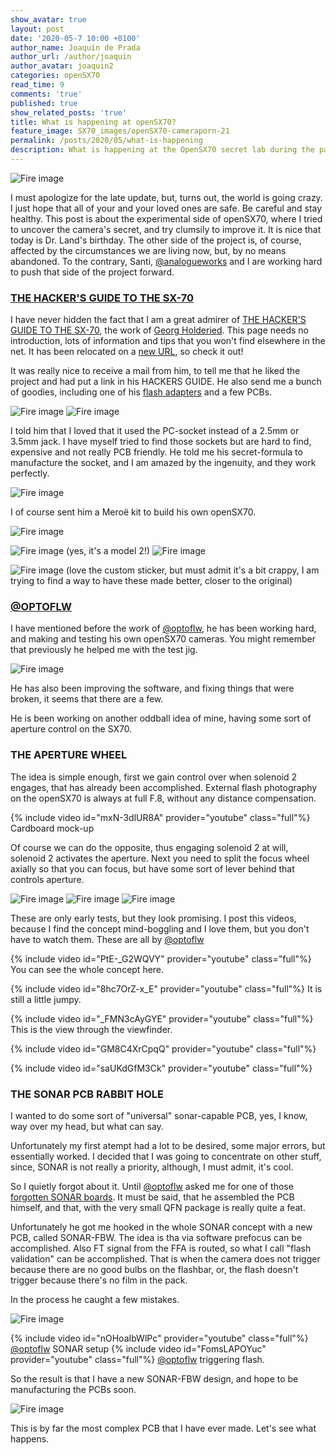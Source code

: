 ```yaml
---
show_avatar: true
layout: post
date: '2020-05-7 10:00 +0100'
author_name: Joaquín de Prada
author_url: /author/joaquin
author_avatar: joaquin2
categories: openSX70
read_time: 9
comments: 'true'
published: true
show_related_posts: 'true'
title: What is happening at openSX70?
feature_image: SX70_images/openSX70-cameraporn-21
permalink: /posts/2020/05/what-is-happening
description: What is happening at the OpenSX70 secret lab during the pandemic?
---
```

![Fire image]({{site.url}}/{{site.baseurl}}img/2020/05/Georg-1.jpg)

I must apologize for the late update, but, turns out, the world is going crazy. I just hope that all of your and your loved ones are safe. Be careful and stay healthy.
This post is about the experimental side of openSX70, where I tried to uncover the camera's secret, and try clumsily to improve it. It is nice that today is Dr. Land's birthday.
The other side of the project is, of course, affected by the circumstances we are living now, but, by no means abandoned. To the contrary, Santi, [@analogueworks](https://www.instagram.com/analogueworks/) and I are working hard to push that side of the project forward. 

### [THE HACKER'S GUIDE TO THE SX-70](http://www.sx2pc.com/SX70.html)

I have never hidden the fact that I am a great admirer of [THE HACKER'S GUIDE TO THE SX-70](http://www.sx2pc.com/SX70.html), the work of [Georg Holderied](https://www.instagram.com/holderied_/). 
This page needs no introduction, lots of information and tips that you won't find elsewhere in the net. It has been relocated on a [new URL](http://www.sx2pc.com/SX70.html), so check it out!

It was really nice to receive a mail from him, to tell me that he liked the project and had put a link in his HACKERS GUIDE. He also send me a bunch of goodies, including one of his [flash adapters](http://www.sx2pc.com/) and a few PCBs. 

![Fire image]({{site.url}}/{{site.baseurl}}img/2020/05/envelopes.jpg)
![Fire image]({{site.url}}/{{site.baseurl}}img/2020/05/goodies-1.JPG)

I told him that I loved that it used the PC-socket instead of a 2.5mm or 3.5mm jack. 
I have myself tried to find those sockets but are hard to find, expensive and not really PCB friendly. He told me his secret-formula to manufacture the socket, and I am amazed by the ingenuity, and they work perfectly.

![Fire image]({{site.url}}/{{site.baseurl}}img/2020/05/goodies-pc-flash.JPG)

I of course sent him a Meroë kit to build his own openSX70.

![Fire image]({{site.url}}/{{site.baseurl}}img/2020/05/Georg-0.jpg)

![Fire image]({{site.url}}/{{site.baseurl}}img/2020/05/Georg-2.jpg)
(yes, it's a model 2!)
![Fire image]({{site.url}}/{{site.baseurl}}img/2020/05/Georg-3.jpg)

![Fire image]({{site.url}}/{{site.baseurl}}img/2020/05/Georg-4.jpg)
(love the custom sticker, but must admit it's a bit crappy, I am trying to find a way to have these made better, closer to the original)


###  [@OPTOFLW](https://www.instagram.com/optoflw/)

I have mentioned before the work of [@optoflw](https://www.instagram.com/optoflw/), he has been working hard, and making and testing his own openSX70 cameras. You might remember that previously he helped me with the test jig.

![Fire image]({{site.url}}/{{site.baseurl}}img/2020/05/hannes-pic1.jpg)

He has also been improving the software, and fixing things that were broken, it seems that there are a few.

He is been working on another oddball idea of mine, having some sort of aperture control on the SX70.

### THE APERTURE WHEEL

The idea is simple enough, first we gain control over when solenoid 2 engages, that has already been accomplished. External flash photography on the openSX70 is always at full F.8, without any distance compensation.

{% include video id="mxN-3dlUR8A" provider="youtube" class="full"%}
Cardboard mock-up

Of course we can do the opposite, thus engaging solenoid 2 at will, solenoid 2 activates the aperture. 
Next you need to split the focus wheel axially so that you can focus, but have some sort of lever behind that controls aperture.

![Fire image]({{site.url}}/{{site.baseurl}}img/2020/05/hannes-focus.jpg)
![Fire image]({{site.url}}/{{site.baseurl}}img/2020/05/hannes-wheel-2.jpg)
![Fire image]({{site.url}}/{{site.baseurl}}img/2020/05/hannes-wheel-1.jpg)

These are only early tests, but they look promising. I post this videos, because I find the concept mind-boggling and I love them, but you don't have to watch them. These are all by [@optoflw](https://www.instagram.com/optoflw/)



{% include video id="PtE-_G2WQVY" provider="youtube" class="full"%}
You can see the whole concept here.

{% include video id="8hc7OrZ-x_E" provider="youtube" class="full"%}
It is still a little jumpy.

{% include video id="_FMN3cAyGYE" provider="youtube" class="full"%}
This is the view through the viewfinder.

{% include video id="GM8C4XrCpqQ" provider="youtube" class="full"%}

{% include video id="saUKdGfM3Ck" provider="youtube" class="full"%}


### THE SONAR PCB RABBIT HOLE

I wanted to do some sort of "universal" sonar-capable PCB, yes, I know, way over my head, but what can say.

Unfortunately my first atempt had a lot to be desired, some major errors, but essentially worked. I decided that I was going to concentrate on other stuff, since, SONAR is not really a priority, although, I must admit, it's cool.

So I quietly forgot about it. Until [@optoflw](https://www.instagram.com/optoflw/) asked me for one of those [forgotten SONAR boards](https://opensx70.com/posts/2019/06/sonar1). It must be said, that he assembled the PCB himself, and that, with the very small QFN package is really quite a feat.

Unfortunately he got me hooked in the whole SONAR concept with a new PCB, called SONAR-FBW. The idea is tha via software prefocus can be accomplished. Also FT signal from the FFA is routed, so what I call "flash validation" can be accomplished.
That is when the camera does not trigger because there are no good bulbs on the flashbar, or, the flash doesn't trigger because there's no film in the pack.

In the process he caught a few mistakes.

![Fire image]({{site.url}}/{{site.baseurl}}img/2020/05/hannes-pcb-notes.jpg)

{% include video id="nOHoaIbWlPc" provider="youtube" class="full"%}
[@optoflw](https://www.instagram.com/optoflw/) SONAR setup
{% include video id="FomsLAPOYuc" provider="youtube" class="full"%}
[@optoflw](https://www.instagram.com/optoflw/) triggering flash.

So the result is that I have a new SONAR-FBW design, and hope to be manufacturing the PCBs soon.

![Fire image]({{site.url}}/{{site.baseurl}}img/2020/05/openSX70_SONAR-FBW_8-9-3-5-S4-TCS3200-THERMAL-20200506.jpg)

This is by far the most complex PCB that I have ever made. Let's see what happens.
